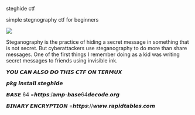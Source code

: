 steghide ctf

simple stegnography ctf for beginners

<p>

   <img src= "https://camo.githubusercontent.com/71b837571c48af3aa60a73dbc9d5936aa359d78efbfa8a6743cbbbc16b80ef4d/68747470733a2f2f63646e2e646973636f72646170702e636f6d2f6174746163686d656e74732f3830353930323039333930363630383138362f3830353931333937323533353539303932322f74656e6f722e676966"/>

</p>




Steganography is the practice of hiding a secret message in something that is not secret. But cyberattackers use steganography to do more than share messages. One of the first things I remember doing as a kid was writing secret messages to friends using invisible ink.




𝙔𝙊𝙐 𝘾𝘼𝙉 𝘼𝙇𝙎𝙊 𝘿𝙊 𝙏𝙃𝙄𝙎 𝘾𝙏𝙁 𝙊𝙉 𝙏𝙀𝙍𝙈𝙐𝙓


𝙥𝙠𝙜 𝙞𝙣𝙨𝙩𝙖𝙡𝙡 𝙨𝙩𝙚𝙜𝙝𝙞𝙙𝙚

𝘽𝘼𝙎𝙀 64 =𝙝𝙩𝙩𝙥𝙨:/𝙖𝙢𝙥-𝙗𝙖𝙨𝙚64𝙙𝙚𝙘𝙤𝙙𝙚.𝙤𝙧𝙜







𝘽𝙄𝙉𝘼𝙍𝙔 𝙀𝙉𝘾𝙍𝙔𝙋𝙏𝙄𝙊𝙉 =𝙝𝙩𝙩𝙥𝙨://𝙬𝙬𝙬.𝙧𝙖𝙥𝙞𝙙𝙩𝙖𝙗𝙡𝙚𝙨.𝙘𝙤𝙢










  
   
 
